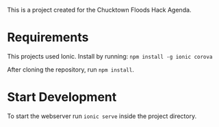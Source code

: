 This is a project created for the Chucktown Floods Hack Agenda.

# Requirements

This projects used Ionic.
Install by running:
`npm install -g ionic corova`

After cloning the repository, run `npm install`.

# Start Development

To start the webserver run `ionic serve` inside the project directory.
